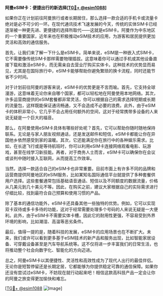 **阿曼eSIM卡：便捷出行的新选择[[TG💪+ @esim1088](https://t.me/s/esim1088)]**

如果你正在计划前往阿曼旅行或者长期居住，那么选择一款合适的手机卡或流量卡绝对是必不可少的一环。在现代通讯技术飞速发展的今天，传统的实体SIM卡已经逐渐被一种更先进、更便捷的选择所取代——这就是eSIM卡。阿曼作为中东地区的一个重要国家，近年来也在积极推动eSIM技术的应用，为游客和居民提供更加灵活和高效的通信服务。

首先，让我们来了解一下什么是eSIM卡。简单来说，eSIM是一种嵌入式SIM卡，它不需要像传统SIM卡那样需要物理插拔。这意味着你可以通过手机或其他设备直接下载和激活eSIM卡，而无需亲自去营业厅购买实体卡。这种技术的优势显而易见，尤其是在国际旅行中，eSIM卡能够帮助你避免繁琐的换卡流程，同时还能节省不少时间。

对于计划前往阿曼的游客来说，eSIM卡的优势更是不言而喻。首先，它支持全球漫游，这意味着无论你来自哪个国家，都可以轻松地在阿曼使用本地网络。其次，许多运营商提供的eSIM套餐都非常灵活，你可以根据自己的需求选择短期或长期的流量包，这样既能保证通讯畅通，又不会造成不必要的浪费。此外，由于eSIM卡的体积非常小，它几乎不会占用任何额外的空间，这对于经常携带多设备的人来说无疑是一个巨大的福音。

那么，在阿曼使用eSIM卡具体有哪些好处呢？首先，它可以帮助你随时随地保持联系。无论是与家人朋友视频通话，还是发送邮件和短信，eSIM卡都能让你在异国他乡依然感受到家的温暖。其次，它还能满足你在旅行中的各种娱乐需求。比如，在长途飞行或是等待航班时，你可以利用eSIM卡连接网络观看电影、玩游戏，甚至在线学习新技能。再者，对于商务人士而言，eSIM卡可以确保你在会议或谈判中随时接入互联网，从而提高工作效率。

当然，选择一款适合自己的eSIM卡也非常重要。目前市面上有许多不同的品牌和运营商提供阿曼地区的eSIM服务，比如某知名国际通信平台就提供了多种套餐供用户选择。这些套餐通常包括基础语音通话、短信以及不同额度的数据流量，价格从几美元到几十美元不等。因此，在购买之前，建议大家根据自己的实际需求进行仔细比较，找到最符合自己预算和使用习惯的产品。

除了基本的通信功能外，eSIM卡还具备其他一些独特的优势。例如，它可以实现双卡双待或多卡多待的功能，这对于经常需要处理多个号码的人来说无疑是一大便利。此外，由于eSIM卡不需要实体卡槽，因此它的耐用性更强，不容易受到外界环境的影响，比如潮湿、高温等恶劣条件。

最后，值得一提的是，随着科技的发展，eSIM卡的应用场景也在不断扩大。未来，我们或许可以看到更多基于eSIM技术的新产品和服务出现，比如智能家居设备、可穿戴设备甚至是汽车导航系统等。这不仅将进一步丰富我们的日常生活，也将推动整个社会向数字化、智能化的方向迈进。

总之，阿曼eSIM卡以其便捷性、灵活性和高效性成为了现代人出行的最佳伴侣。无论你是短暂停留还是长期定居，它都能够为你提供稳定可靠的通信保障。如果你还没有尝试过eSIM卡，不妨现在就行动起来吧！相信这款高科技产品一定会让你的阿曼之旅变得更加愉快和难忘。

[[TG💪+ @esim1088](https://t.me/s/esim1088) ![Image](https://i.postimg.cc/4NQfJmqS/Snipaste-2025-05-13-00-14-12.png)]